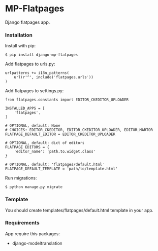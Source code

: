 # MP-Flatpages

Django flatpages app.

### Installation

Install with pip:

```
$ pip install django-mp-flatpages
```

Add flatpages to urls.py:

```
urlpatterns += i18n_patterns(
    url(r'^', include('flatpages.urls'))
)
```

Add flatpages to settings.py:
```
from flatpages.constants import EDITOR_CKEDITOR_UPLOADER

INSTALLED_APPS = [
    'flatpages',
]

# OPTIONAL, default: None
# CHOICES: EDITOR_CKEDITOR, EDITOR_CKEDITOR_UPLOADER, EDITOR_MARTOR
FLATPAGE_DEFAULT_EDITOR = EDITOR_CKEDITOR_UPLOADER

# OPTIONAL, default: dict of editors
FLATPAGE_EDITORS = {
    'editor_name': 'path.to.widget.class'
}

# OPTIONAL, default: 'flatpages/default.html'
FLATPAGE_DEFAULT_TEMPLATE = 'path/to/template.html'
```

Run migrations:
```
$ python manage.py migrate
```

### Template

You should create templates/flatpages/default.html template in your app.

### Requirements

App require this packages:
* django-modeltranslation
